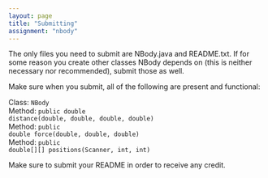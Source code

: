```yaml
---
layout: page
title: "Submitting"
assignment: "nbody"
---
```


The only files you need to submit are NBody.java and README.txt. If for some reason you create other classes NBody depends on (this is neither necessary nor recommended), submit those as well.

Make sure when you submit, all of the following are present and functional:

Class: <code>NBody</code><br>
    Method: <code>public double distance(double, double, double, double)</code><br>
    Method: <code>public double force(double, double, double)</code><br>
    Method: <code>public double[][] positions(Scanner, int, int)</code><br>

Make sure to submit your README in order to receive any credit.
